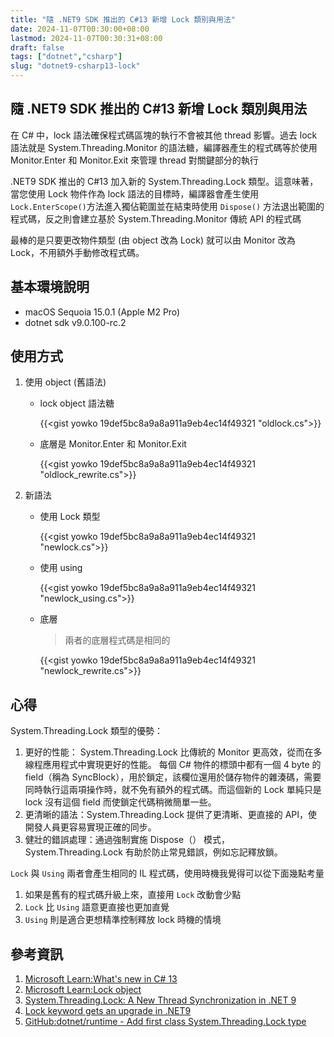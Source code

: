```yaml
---
title: "隨 .NET9 SDK 推出的 C#13 新增 Lock 類別與用法"
date: 2024-11-07T00:30:00+08:00
lastmod: 2024-11-07T00:30:31+08:00
draft: false
tags: ["dotnet","csharp"]
slug: "dotnet9-csharp13-lock"
---
```


## 隨 .NET9 SDK 推出的 C#13 新增 Lock 類別與用法

在 C# 中，lock 語法確保程式碼區塊的執行不會被其他 thread 影響。過去 lock 語法就是 System.Threading.Monitor 的語法糖，編譯器產生的程式碼等於使用 Monitor.Enter 和 Monitor.Exit 來管理 thread 對關鍵部分的執行

.NET9 SDK 推出的 C#13 加入新的 System.Threading.Lock 類型。這意味著，當您使用 Lock 物件作為 lock 語法的目標時，編譯器會產生使用 `Lock.EnterScope()`方法進入獨佔範圍並在結束時使用 `Dispose()` 方法退出範圍的程式碼，反之則會建立基於 System.Threading.Monitor 傳統 API 的程式碼

最棒的是只要更改物件類型 (由 object 改為 Lock) 就可以由 Monitor 改為 Lock，不用額外手動修改程式碼。

## 基本環境說明

- macOS Sequoia 15.0.1 (Apple M2 Pro)
- dotnet sdk v9.0.100-rc.2

## 使用方式

1. 使用 object (舊語法)

    - lock object 語法糖

        {{<gist yowko 19def5bc8a9a8a911a9eb4ec14f49321 "oldlock.cs">}}

    - 底層是 Monitor.Enter 和 Monitor.Exit

        {{<gist yowko 19def5bc8a9a8a911a9eb4ec14f49321 "oldlock_rewrite.cs">}}

2. 新語法

    - 使用 Lock 類型

        {{<gist yowko 19def5bc8a9a8a911a9eb4ec14f49321 "newlock.cs">}}

    - 使用 using

        {{<gist yowko 19def5bc8a9a8a911a9eb4ec14f49321 "newlock_using.cs">}}

    - 底層

        > 兩者的底層程式碼是相同的

        {{<gist yowko 19def5bc8a9a8a911a9eb4ec14f49321 "newlock_rewrite.cs">}}

## 心得

System.Threading.Lock 類型的優勢：

1. 更好的性能：
    System.Threading.Lock 比傳統的 Monitor 更高效，從而在多線程應用程式中實現更好的性能。
    每個 C# 物件的標頭中都有一個 4 byte 的 field（稱為 SyncBlock），用於鎖定，該欄位還用於儲存物件的雜湊碼，需要同時執行這兩項操作時，就不免有額外的程式碼。而這個新的 Lock 單純只是 lock 沒有這個 field 而使鎖定代碼稍微簡單一些。
2. 更清晰的語法：System.Threading.Lock 提供了更清晰、更直接的 API，使開發人員更容易實現正確的同步。
3. 健壯的錯誤處理：通過強制實施 Dispose（） 模式，System.Threading.Lock 有助於防止常見錯誤，例如忘記釋放鎖。

`Lock` 與 `Using` 兩者會產生相同的 IL 程式碼，使用時機我覺得可以從下面幾點考量

1. 如果是舊有的程式碼升級上來，直接用 `Lock` 改動會少點
2. `Lock` 比 `Using` 語意更直接也更加直覺
3. `Using` 則是適合更想精準控制釋放 lock 時機的情境

## 參考資訊

1. [Microsoft Learn:What's new in C# 13](https://learn.microsoft.com/en-us/dotnet/csharp/whats-new/csharp-13#new-lock-object?WT.mc_id=DOP-MVP-5002594)
2. [Microsoft Learn:Lock object](https://learn.microsoft.com/en-us/dotnet/csharp/language-reference/proposals/csharp-13.0/lock-object?WT.mc_id=DOP-MVP-5002594)
3. [System.Threading.Lock: A New Thread Synchronization in .NET 9](https://thetechplatform.medium.com/system-threading-lock-a-new-thread-synchronization-in-net-9-cf850339b2dc)
4. [Lock keyword gets an upgrade in .NET9](https://mareks-082.medium.com/new-lock-object-and-history-d69877f46521)
5. [GitHub:dotnet/runtime - Add first class System.Threading.Lock type](https://github.com/dotnet/runtime/issues/34812)
